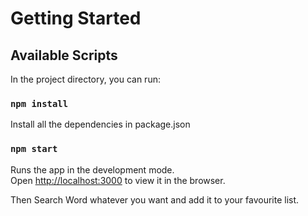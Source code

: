 # Getting Started 


## Available Scripts

In the project directory, you can run:

### `npm install`
Install all the dependencies in package.json

### `npm start`

Runs the app in the development mode.\
Open [http://localhost:3000](http://localhost:3000) to view it in the browser.

Then Search Word whatever you want and add it to your favourite list.



